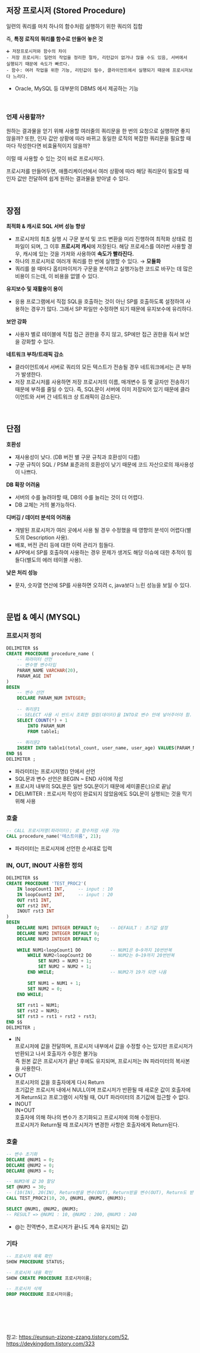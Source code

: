 ## 저장 프로시저 (Stored Procedure)
일련의 쿼리를 마치 하나의 함수처럼 실행하기 위한 쿼리의 집합

즉, **특정 로직의 쿼리를 함수로 만들어 놓은 것**  

    ➕ 저장프로시저와 함수의 차이
    - 저장 프로시저: 일련의 작업을 정리한 절차, 리턴값이 없거나 많을 수도 있음, 서버에서 실행되기 때문에 속도가 빠르다.
    - 함수: 여러 작업을 위한 기능, 리턴값이 필수, 클라이언트에서 실행되기 때문에 프로시저보다 느리다.

- Oracle, MySQL 등 대부분의 DBMS 에서 제공하는 기능

<br>

### 언제 사용할까?
원하는 결과물을 얻기 위해 사용할 여러줄의 쿼리문을 한 번의 요청으로 실행하면 좋지 않을까? 또한, 인자 값만 상황에 따라 바뀌고 동일한 로직의 복잡한 쿼리문을 필요할 때마다 작성한다면 비효율적이지 않을까?

이럴 때 사용할 수 있는 것이 바로 프로시저다.

프로시저를 만들어두면, 애플리케이션에서 여러 상황에 따라 해당 쿼리문이 필요할 때 인자 값만 전달하여 쉽게 원하는 결과물을 받아낼 수 있다.  

<br>

## 장점
**최적화 & 캐시로 SQL 서버 성능 향상**
- 프로시저의 최초 실행 시 구문 분석 및 코드 변환을 미리 진행하여 최적화 상태로 컴파일이 되며, 그 이후 **프로시저 캐시**에 저장된다. 해당 프로세스를 여러번 사용할 경우, 캐시에 있는 것을 가져와 사용하여 **속도가 빨라진다.**
- 하나의 프로시저로 여러개 쿼리를 한 번에 실행할 수 있다. → **모듈화**
- 쿼리를 쓸 때마다 옵티마이저가 구문을 분석하고 실행가능한 코드로 바꾸는 데 많은 비용이 드는데, 이 비용을 없앨 수 있다.

**유지보수 및 재활용이 용이**
- 응용 프로그램에서 직접 SQL을 호출하는 것이 아닌 SP를 호출하도록 설정하여 사용하는 경우가 많다. 그래서 SP 파일만 수정하면 되기 때문에 유지보수에 유리하다.

**보안 강화**
- 사용자 별로 테이블에 직접 접근 권한을 주지 않고, SP에만 접근 권한을 줘서 보안을 강화할 수 있다.

**네트워크 부하/트래픽 감소**
- 클라이언트에서 서버로 쿼리의 모든 텍스트가 전송될 경우 네트워크에서는 큰 부하가 발생한다.
- 저장 프로시저를 사용하면 저장 프로시저의 이름, 매개변수 등 몇 글자만 전송하기 때문에 부하를 줄일 수 있다. 즉, SQL문이 서버에 이미 저장되어 있기 때문에 클라이언트와 서버 간 네트워크 상 트래픽이 감소된다.

<br>

## 단점

**호환성**
- 재사용성이 낮다. (DB 버전 별 구문 규칙과 호환성이 다름)
- 구문 규칙이 SQL / PSM 표준과의 호환성이 낮기 때문에 코드 자산으로의 재사용성이 나쁘다.

**DB 확장 어려움**
- 서버의 수를 늘려야할 때, DB의 수를 늘리는 것이 더 어렵다.
- DB 교체는 거의 불가능하다.

**디버깅 / 데이터 분석의 어려움**
- 개발된 프로시저가 여러 곳에서 사용 될 경우 수정했을 때 영향의 분석이 어렵다(별도의 Description 사용).
- 배포, 버전 관리 등에 대한 이력 관리가 힘들다.
- APP에서 SP를 호출하여 사용하는 경우 문제가 생겨도 해당 이슈에 대한 추적이 힘들다(별도의 에러 테이블 사용).

**낮은 처리 성능**
- 문자, 숫자열 연산에 SP를 사용하면 오히려 c, java보다 느린 성능을 보일 수 있다.

<br>

## 문법 & 예시 (MYSQL)
### 프로시저 정의
```sql
DELIMITER $$
CREATE PROCEDURE procedure_name (
    -- 파라미터 선언
    -- 변수명 변수타입
    PARAM_NAME VARCHAR(20),
    PARAM_AGE INT
)
BEGIN
    -- 변수 선언
    DECLARE PARAM_NUM INTEGER;
    
    -- 쿼리문1
    -- SELECT 사용 시 반드시 조회한 컬럼(데이터)을 INTO로 변수 안에 넣어주어야 함.
    SELECT COUNT(*) + 1
    	INTO PARAM_NUM
        FROM table1;
        
    -- 쿼리문2
    INSERT INTO table1(total_count, user_name, user_age) VALUES(PARAM_NUM, PARAM_NAME, PARAM_AGE);
END $$
DELIMITER ;
```
- 파라미터는 프로시저명() 안에서 선언
- SQL문과 변수 선언은 BEGIN ~ END 사이에 작성
- 프로시저 내부의 SQL문은 일반 SQL문이기 때문에 세미콜론(;)으로 끝남
- DELIMITER : 프로시저 작성이 완료되지 않았음에도 SQL문이 실행되는 것을 막기위해 사용

### 호출
```sql
-- CALL 프로시저명(파라미터); 로 함수처럼 사용 가능
CALL procedure_name('테스트이름', 21);
```
- 파라미터는 프로시저에 선언한 순서대로 입력

### IN, OUT, INOUT 사용한 정의
```sql
DELIMITER $$
CREATE PROCEDURE 'TEST_PROC2'(
    IN loopCount1 INT,     -- input : 10
    IN loopCount2 INT,     -- input : 20
    OUT rst1 INT,
    OUT rst2 INT,
    INOUT rst3 INT
)
BEGIN
    DECLARE NUM1 INTEGER DEFAULT 0;    -- DEFAULT : 초기값 설정
    DECLARE NUM2 INTEGER DEFAULT 0;
    DECLARE NUM3 INTEGER DEFAULT 0;
    
    WHILE NUM1<loopCount1 DO           -- NUM1은 0~9까지 10번반복
        WHILE NUM2<loopCount2 DO       -- NUM2는 0~19까지 20번반복
            SET NUM3 = NUM3 + 1;
            SET NUM2 = NUM2 + 1;
        END WHILE;                     -- NUM2가 19가 되면 나옴
        
        SET NUM1 = NUM1 + 1;
        SET NUM2 = 0;
    END WHILE;
    
    SET rst1 = NUM1;
    SET rst2 = NUM3;
    SET rst3 = rst1 + rst2 + rst3;
END $$
DELIMITER ;
```
- IN  
프로시저에 값을 전달하며, 프로시저 내부에서 값을 수정할 수는 있지만 프로시저가 반환되고 나서 호출자가 수정은 불가능  
즉 원본 값은 프로시저가 끝난 후에도 유지되며, 프로시저는 IN 파라미터의 복사본을 사용한다.
- OUT  
프로시저의 값을 호출자에게 다시 Return  
초기값은 프로시저 내에서 NULL이며 프로시저가 반환될 때 새로운 값이 호출자에게 Return되고 프로그램이 시작될 때, OUT 파라미터의 초기값에 접근할 수 없다.
- INOUT  
IN+OUT  
호출자에 의해 하나의 변수가 초기화되고 프로시저에 의해 수정된다.  
프로시저가 Return될 때 프로시저가 변경한 사항은 호출자에게 Return된다.

### 호출
```sql
-- 변수 초기화
DECLARE @NUM1 = 0;
DECLARE @NUM2 = 0;
DECLARE @NUM3 = 0;

-- NUM3에 값 30 할당
SET @NUM3 = 30;
-- (10(IN), 20(IN), Return받을 변수(OUT), Return받을 변수(OUT), Return도 받고 값도 가지고 있는 변수(INOUT))
CALL TEST_PROC2(10, 20, @NUM1, @NUM2, @NUM3);

SELECT @NUM1, @NUM2, @NUM3;
-- RESULT => @NUM1 : 10, @NUM2 : 200, @NUM3 : 240
```
- @는 전역변수, 프로시저가 끝나도 계속 유지되는 값)

### 기타
```sql
-- 프로시저 목록 확인
SHOW PROCEDURE STATUS;

-- 프로시저 내용 확인
SHOW CREATE PROCEDURE 프로시저이름;

-- 프로시저 삭제
DROP PROCEDURE 프로시저이름;
```
<br>

<br>
<br>
<br>

참고: https://eunsun-zizone-zzang.tistory.com/52, https://devkingdom.tistory.com/323